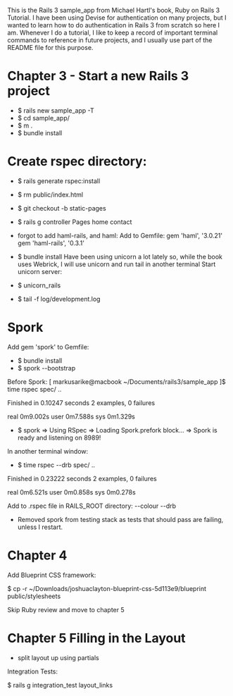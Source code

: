 This is the Rails 3 sample_app from Michael Hartl's book, Ruby on Rails 3 Tutorial.  I have been using Devise for authentication on many projects, but I wanted to learn how to do authentication in Rails 3 from scratch so here I am.  Whenever I do a tutorial, I like to keep a record of important terminal commands to reference in future projects, and I usually use part of the README file for this purpose.  

Chapter 3 - Start a new Rails 3 project
========================================
* $ rails new sample_app -T
* $ cd sample_app/
* $ m .
* $ bundle install

Create rspec directory:
========================================
* $ rails generate rspec:install
* $ rm public/index.html
* $ git checkout -b static-pages
* $ rails g controller Pages home contact


* forgot to add haml-rails, and haml:
Add to Gemfile:
gem 'haml', '3.0.21'
gem 'haml-rails', '0.3.1'

* $ bundle install
Have been using unicorn a lot lately so, while the book uses Webrick, I will use unicorn and run tail in another terminal
Start unicorn server:
* $ unicorn_rails
* $ tail -f log/development.log


Spork
=====

Add gem 'spork' to Gemfile:

* $ bundle install
* $ spork --bootstrap

Before Spork:
[ markusarike@macbook ~/Documents/rails3/sample_app ]$ time rspec spec/
..

Finished in 0.10247 seconds
2 examples, 0 failures

real	0m9.002s
user	0m7.588s
sys	0m1.329s

* $ spork 
=> Using RSpec
=> Loading Spork.prefork block...
=> Spork is ready and listening on 8989!

In another terminal window:

* $ time rspec --drb spec/
..

Finished in 0.23222 seconds
2 examples, 0 failures

real	0m6.521s
user	0m0.858s
sys	0m0.278s

Add to .rspec file in RAILS_ROOT directory:
--colour
--drb

* Removed spork from testing stack as tests that should pass are failing, unless I restart.  

Chapter 4
========

Add Blueprint CSS framework:

$ cp -r ~/Downloads/joshuaclayton-blueprint-css-5d113e9/blueprint public/stylesheets

Skip Ruby review and move to chapter 5

Chapter 5  Filling in the Layout
=========

* split layout up using partials

Integration Tests:

$ rails g integration_test layout_links









